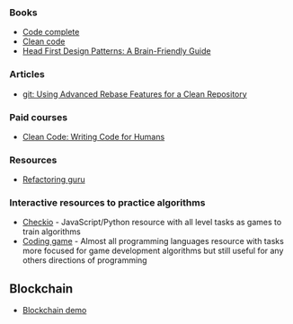### Books
* [Code complete](https://www.amazon.com/Code-Complete-Practical-Handbook-Construction/dp/0735619670/ref=sr_1_1?ie=UTF8&qid=1503924625&sr=8-1&keywords=code+complete)
* [Clean code](https://www.amazon.com/Clean-Code-Handbook-Software-Craftsmanship-ebook/dp/B001GSTOAM/ref=sr_1_6?ie=UTF8&qid=1503924582&sr=8-6&keywords=code+complete)
* [Head First Design Patterns: A Brain-Friendly Guide](https://www.amazon.com/Head-First-Design-Patterns-Brain-Friendly/dp/0596007124/ref=sr_1_2?s=books&ie=UTF8&qid=1503924943&sr=1-2&keywords=programming+patterns)

### Articles
* [git: Using Advanced Rebase Features for a Clean Repository](https://mtyurt.net/2017/08/08/git-using-advanced-rebase-features-for-a-clean-repository/)

### Paid courses
* [Clean Code: Writing Code for Humans](https://www.pluralsight.com/courses/writing-clean-code-humans)

### Resources
* [Refactoring guru](https://refactoring.guru/)

### Interactive resources to practice algorithms
* [Checkio](https://checkio.org/) - JavaScript/Python resource with all level tasks as games to train algorithms
* [Coding game](https://www.codingame.com/start) - Almost all programming languages resource with tasks more focused for game development algorithms but still useful for any others directions of programming

## Blockchain
* [Blockchain demo](https://anders.com/blockchain/)
